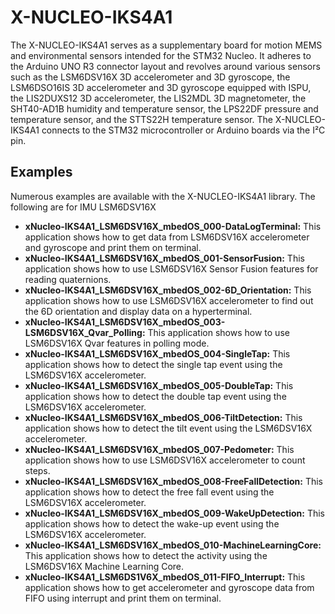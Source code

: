# X-NUCLEO-IKS4A1

The X-NUCLEO-IKS4A1 serves as a supplementary board for motion MEMS and environmental sensors intended for the STM32 Nucleo. It adheres to the Arduino UNO R3 connector layout and revolves around various sensors such as the LSM6DSV16X 3D accelerometer and 3D gyroscope, the LSM6DSO16IS 3D accelerometer and 3D gyroscope equipped with ISPU, the LIS2DUXS12 3D accelerometer, the LIS2MDL 3D magnetometer, the SHT40-AD1B humidity and temperature sensor, the LPS22DF pressure and temperature sensor, and the STTS22H temperature sensor. The X-NUCLEO-IKS4A1 connects to the STM32 microcontroller or Arduino boards via the I²C pin.

## Examples

Numerous examples are available with the X-NUCLEO-IKS4A1 library.
The following are for IMU LSM6DSV16X

- **xNucleo-IKS4A1_LSM6DSV16X_mbedOS_000-DataLogTerminal:** This application shows how to get data from LSM6DSV16X accelerometer and gyroscope and print them on terminal.
- **xNucleo-IKS4A1_LSM6DSV16X_mbedOS_001-SensorFusion:** This application shows how to use LSM6DSV16X Sensor Fusion features for reading quaternions.
- **xNucleo-IKS4A1_LSM6DSV16X_mbedOS_002-6D_Orientation:** This application shows how to use LSM6DSV16X accelerometer to find out the 6D orientation and display data on a hyperterminal.
- **xNucleo-IKS4A1_LSM6DSV16X_mbedOS_003-LSM6DSV16X_Qvar_Polling:** This application shows how to use LSM6DSV16X Qvar features in polling mode.
- **xNucleo-IKS4A1_LSM6DSV16X_mbedOS_004-SingleTap:** This application shows how to detect the single tap event using the LSM6DSV16X accelerometer.
- **xNucleo-IKS4A1_LSM6DSV16X_mbedOS_005-DoubleTap:** This application shows how to detect the double tap event using the LSM6DSV16X accelerometer.
- **xNucleo-IKS4A1_LSM6DSV16X_mbedOS_006-TiltDetection:** This application shows how to detect the tilt event using the LSM6DSV16X accelerometer.
- **xNucleo-IKS4A1_LSM6DSV16X_mbedOS_007-Pedometer:** This application shows how to use LSM6DSV16X accelerometer to count steps.
- **xNucleo-IKS4A1_LSM6DSV16X_mbedOS_008-FreeFallDetection:** This application shows how to detect the free fall event using the LSM6DSV16X accelerometer.
- **xNucleo-IKS4A1_LSM6DSV16X_mbedOS_009-WakeUpDetection:** This application shows how to detect the wake-up event using the LSM6DSV16X accelerometer.
- **xNucleo-IKS4A1_LSM6DSV16X_mbedOS_010-MachineLearningCore:** This application shows how to detect the activity using the LSM6DSV16X Machine Learning Core.
- **xNucleo-IKS4A1_LSM6DS1V6X_mbedOS_011-FIFO_Interrupt:** This application shows how to get accelerometer and gyroscope data from FIFO using interrupt and print them on terminal.
